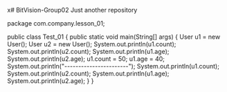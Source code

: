 x# BitVision-Group02
Just another repository

package com.company.lesson_01;

public class Test_01 {
    public static void main(String[] args) {
        User u1 = new User();
        User u2 = new User();
        System.out.println(u1.count);
        System.out.println(u2.count);
        System.out.println(u1.age);
        System.out.println(u2.age);
        u1.count = 50;
        u1.age = 40;
        System.out.println("-----------------------");
        System.out.println(u1.count);
        System.out.println(u2.count);
        System.out.println(u1.age);
        System.out.println(u2.age);
    }
}

